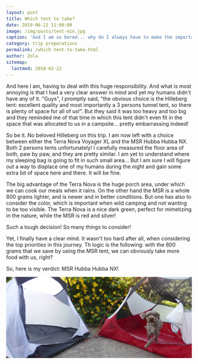 ```yaml
---
layout: post
title: Which tent to take?
date: 2019-06-22 11:00:00
image: /img/posts/tent-min.jpg
caption: 'God I am so bored... why do I always have to make the important decisions?' 
category: trip preparations
permalink: /which-tent-to-take.html
author: Zola
sitemap:
  lastmod: 2018-02-22
---
```


And here I am, having to deal with this huge responsibility. And what is most annoying is that I had a very clear answer in mind and yet my humans didn't have any of it. "Guys", I promptly said, "the obvious choice is the Hilleberg tent: excellent quality and most importantly a 3 persons tunnel tent, so there is plenty of space for all of us!". But they said it was too heavy and too big and they reminded me of that time in which this tent didn't even fit in the space that was allocated to us in a campsite... pretty embarrassing indeed!

So be it. No beloved Hilleberg on this trip. I am now left with a choice between either the Terra Nova Voyager XL and the MSR Hubba Hubba NX. Both 2 persons tents unfortunately! I carefully measured the floor area of both, paw by paw, and they are pretty similar. I am yet to understand where my sleeping bag is going to fit in such small area... But I am sure I will figure out a way to displace one of my humans during the night and gain some extra bit of space here and there. It will be fine. 

The big advantage of the Terra Nova is the huge porch area, under which we can cook our meals when it rains. On the other hand the MSR is a whole 800 grams lighter, and is newer and in better conditions. But one has also to consider the color, which is important when wild camping and not wanting to be too visible. The Terra Nova is a nice dark green, perfect for mimetizing in the nature, while the MSR is red and silver! 

Such a tough decision! So many things to consider!  

Yet, I finally have a clear mind. It wasn't too hard after all, when considering the top priorities in this journey. Th logic is the following: with the 800 grams that we save by using the MSR tent, we can obviously take more food with us, right? 

So, here is my verdict: MSR Hubba Hubba NX!  

<img class="img-responsive" src=" /img/posts/tent-chosen-min.jpg" alt="{{ post.title }}">